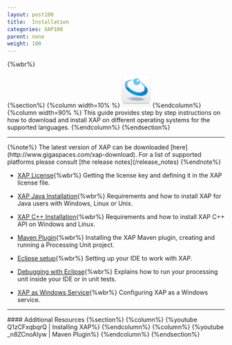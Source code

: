 ```yaml
---
layout: post100
title:  Installation
categories: XAP100
parent: none
weight: 100
---
```


{%wbr%}

{%section%}
{%column width=10% %}
![data-access.jpg](/attachment_files/subject/data-access.png)
{%endcolumn%}
{%column width=90% %}
This guide provides step by step instructions on how to download and install XAP on different operating systems for the supported languages.
{%endcolumn%}
{%endsection%}
<hr/>
{%note%}
The latest version of XAP can be downloaded [here](http://www.gigaspaces.com/xap-download).
For a list of supported platforms please consult [the release notes](/release_notes)
{%endnote%}


- [XAP License](./license-key.html){%wbr%}
Getting the license key and defining it in the XAP license file.

- [XAP Java Installation](./installation-java.html){%wbr%}
Requirements and how to install XAP for Java users with Windows, Linux or Unix.

- [XAP C++ Installation](./installing-cpp-api-package.html){%wbr%}
Requirements and how to install XAP C++ API on Windows and Linux.

- [Maven Plugin](./maven-plugin.html){%wbr%}
Installing the XAP Maven plugin, creating and running a Processing Unit project.

- [Eclipse setup](./setting-up-eclipse-to-work-with-xap.html){%wbr%}
Setting up your IDE to work with XAP.

- [Debugging with Eclipse](./running-and-debugging-within-your-ide.html){%wbr%}
Explains how to run your processing unit inside your IDE or in unit tests.

- [XAP as Windows Service](./running-gigaspaces-as-a-windows-service.html){%wbr%}
Configuring XAP as a Windows service.




<hr/>
#### Additional Resources
{%section%}
{%column%}
{%youtube Q1zCFxqbqrQ | Installing XAP%}
{%endcolumn%}
{%column%}
{%youtube _n8ZCnoAIyw | Maven Plugin%}
{%endcolumn%}
{%endsection%}



